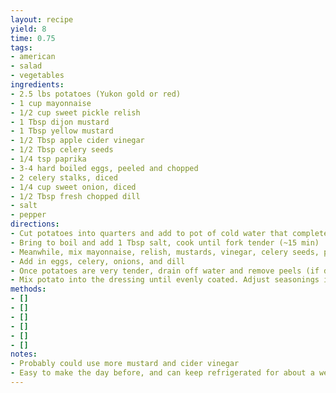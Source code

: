 ```yaml
---
layout: recipe
yield: 8
time: 0.75
tags:
- american
- salad
- vegetables
ingredients:
- 2.5 lbs potatoes (Yukon gold or red)
- 1 cup mayonnaise
- 1/2 cup sweet pickle relish
- 1 Tbsp dijon mustard
- 1 Tbsp yellow mustard
- 1/2 Tbsp apple cider vinegar
- 1/2 Tbsp celery seeds
- 1/4 tsp paprika
- 3-4 hard boiled eggs, peeled and chopped
- 2 celery stalks, diced
- 1/4 cup sweet onion, diced
- 1/2 Tbsp fresh chopped dill
- salt
- pepper
directions:
- Cut potatoes into quarters and add to pot of cold water that completely covers potatoes with at least an inch of water over top
- Bring to boil and add 1 Tbsp salt, cook until fork tender (~15 min)
- Meanwhile, mix mayonnaise, relish, mustards, vinegar, celery seeds, paprika, 1/2 tsp salt, 1/4 tsp pepper and stir until smooth. Taste and adjust as necessary
- Add in eggs, celery, onions, and dill
- Once potatoes are very tender, drain off water and remove peels (if desired), then chop into 1/2 inch pieces
- Mix potato into the dressing until evenly coated. Adjust seasonings if necessary, and garnish with extra dill and paprika
methods:
- []
- []
- []
- []
- []
- []
notes:
- Probably could use more mustard and cider vinegar
- Easy to make the day before, and can keep refrigerated for about a week
---
```

